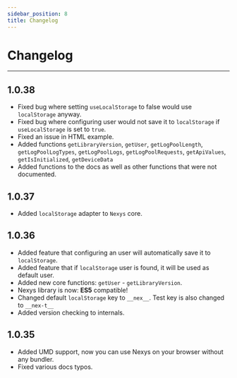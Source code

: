 ```yaml
---
sidebar_position: 8
title: Changelog
---
```


# Changelog

---

## 1.0.38

- Fixed bug where setting `useLocalStorage` to false would use `localStorage` anyway.
- Fixed bug where configuring user would not save it to `localStorage` if `useLocalStorage` is set to `true`.
- Fixed an issue in HTML example.
- Added functions `getLibraryVersion`, `getUser`, `getLogPoolLength`, `getLogPoolLogTypes`, `getLogPoolLogs`, `getLogPoolRequests`, `getApiValues`, `getIsInitialized`, `getDeviceData`
- Added functions to the docs as well as other functions that were not documented.

## 1.0.37

- Added `localStorage` adapter to `Nexys` core.

## 1.0.36

- Added feature that configuring an user will automatically save it to `localStorage`.
- Added feature that if `localStorage` user is found, it will be used as default user.
- Added new core functions: `getUser` - `getLibraryVersion`.
- Nexys library is now: **ES5** compatible!
- Changed default `localStorage` key to `__nex__`. Test key is also changed to `__nex-t__`
- Added version checking to internals.

## 1.0.35

- Added UMD support, now you can use Nexys on your browser without any bundler.
- Fixed various docs typos.